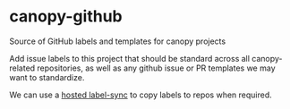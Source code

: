 # canopy-github
Source of GitHub labels and templates for canopy projects

Add issue labels to this project that should be standard across all canopy-related repositories, as well as any github issue or PR templates we may want to standardize.

We can use a [hosted label-sync](https://label-sync.herokuapp.com/) to copy labels to repos when required.

